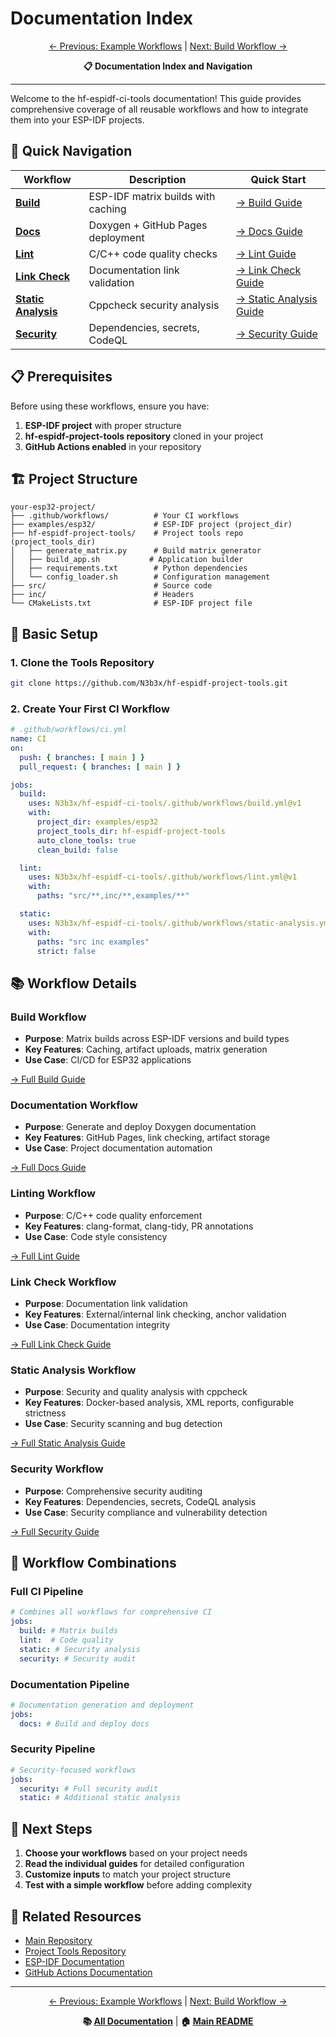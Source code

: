 # Documentation Index

<div align="center">

[← Previous: Example Workflows](example-workflows.md) | [Next: Build Workflow →](build-workflow.md)

**📋 Documentation Index and Navigation**

</div>

---

Welcome to the hf-espidf-ci-tools documentation! This guide provides comprehensive coverage of all reusable workflows and how to integrate them into your ESP-IDF projects.

## 🚀 Quick Navigation

| Workflow | Description | Quick Start |
|----------|-------------|-------------|
| **[Build](build-workflow.md)** | ESP-IDF matrix builds with caching | [→ Build Guide](build-workflow.md) |
| **[Docs](docs-workflow.md)** | Doxygen + GitHub Pages deployment | [→ Docs Guide](docs-workflow.md) |
| **[Lint](lint-workflow.md)** | C/C++ code quality checks | [→ Lint Guide](lint-workflow.md) |
| **[Link Check](link-check-workflow.md)** | Documentation link validation | [→ Link Check Guide](link-check-workflow.md) |
| **[Static Analysis](static-analysis-workflow.md)** | Cppcheck security analysis | [→ Static Analysis Guide](static-analysis-workflow.md) |
| **[Security](security-workflow.md)** | Dependencies, secrets, CodeQL | [→ Security Guide](security-workflow.md) |

## 📋 Prerequisites

Before using these workflows, ensure you have:

1. **ESP-IDF project** with proper structure
2. **hf-espidf-project-tools repository** cloned in your project
3. **GitHub Actions enabled** in your repository

## 🏗️ Project Structure

```
your-esp32-project/
├── .github/workflows/          # Your CI workflows
├── examples/esp32/             # ESP-IDF project (project_dir)
├── hf-espidf-project-tools/    # Project tools repo (project_tools_dir)
│   ├── generate_matrix.py      # Build matrix generator
│   ├── build_app.sh           # Application builder
│   ├── requirements.txt        # Python dependencies
│   └── config_loader.sh        # Configuration management
├── src/                        # Source code
├── inc/                        # Headers
└── CMakeLists.txt              # ESP-IDF project file
```

## 🔧 Basic Setup

### 1. Clone the Tools Repository

```bash
git clone https://github.com/N3b3x/hf-espidf-project-tools.git
```

### 2. Create Your First CI Workflow

```yaml
# .github/workflows/ci.yml
name: CI
on:
  push: { branches: [ main ] }
  pull_request: { branches: [ main ] }

jobs:
  build:
    uses: N3b3x/hf-espidf-ci-tools/.github/workflows/build.yml@v1
    with:
      project_dir: examples/esp32
      project_tools_dir: hf-espidf-project-tools
      auto_clone_tools: true
      clean_build: false

  lint:
    uses: N3b3x/hf-espidf-ci-tools/.github/workflows/lint.yml@v1
    with:
      paths: "src/**,inc/**,examples/**"

  static:
    uses: N3b3x/hf-espidf-ci-tools/.github/workflows/static-analysis.yml@v1
    with:
      paths: "src inc examples"
      strict: false
```

## 📚 Workflow Details

### Build Workflow
- **Purpose**: Matrix builds across ESP-IDF versions and build types
- **Key Features**: Caching, artifact uploads, matrix generation
- **Use Case**: CI/CD for ESP32 applications

[→ Full Build Guide](build-workflow.md)

### Documentation Workflow
- **Purpose**: Generate and deploy Doxygen documentation
- **Key Features**: GitHub Pages, link checking, artifact storage
- **Use Case**: Project documentation automation

[→ Full Docs Guide](docs-workflow.md)

### Linting Workflow
- **Purpose**: C/C++ code quality enforcement
- **Key Features**: clang-format, clang-tidy, PR annotations
- **Use Case**: Code style consistency

[→ Full Lint Guide](lint-workflow.md)

### Link Check Workflow
- **Purpose**: Documentation link validation
- **Key Features**: External/internal link checking, anchor validation
- **Use Case**: Documentation integrity

[→ Full Link Check Guide](link-check-workflow.md)

### Static Analysis Workflow
- **Purpose**: Security and quality analysis with cppcheck
- **Key Features**: Docker-based analysis, XML reports, configurable strictness
- **Use Case**: Security scanning and bug detection

[→ Full Static Analysis Guide](static-analysis-workflow.md)

### Security Workflow
- **Purpose**: Comprehensive security auditing
- **Key Features**: Dependencies, secrets, CodeQL analysis
- **Use Case**: Security compliance and vulnerability detection

[→ Full Security Guide](security-workflow.md)

## 🔄 Workflow Combinations

### Full CI Pipeline
```yaml
# Combines all workflows for comprehensive CI
jobs:
  build: # Matrix builds
  lint:  # Code quality
  static: # Security analysis
  security: # Security audit
```

### Documentation Pipeline
```yaml
# Documentation generation and deployment
jobs:
  docs: # Build and deploy docs
```

### Security Pipeline
```yaml
# Security-focused workflows
jobs:
  security: # Full security audit
  static: # Additional static analysis
```

## 📖 Next Steps

1. **Choose your workflows** based on your project needs
2. **Read the individual guides** for detailed configuration
3. **Customize inputs** to match your project structure
4. **Test with a simple workflow** before adding complexity

## 🔗 Related Resources

- [Main Repository](https://github.com/N3b3x/hf-espidf-ci-tools)
- [Project Tools Repository](https://github.com/N3b3x/hf-espidf-project-tools)
- [ESP-IDF Documentation](https://docs.espressif.com/projects/esp-idf/)
- [GitHub Actions Documentation](https://docs.github.com/en/actions)

---

<div align="center">

[← Previous: Example Workflows](example-workflows.md) | [Next: Build Workflow →](build-workflow.md)

**📚 [All Documentation](index.md)** | **🏠 [Main README](../README.md)**

</div>
